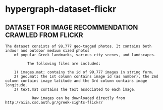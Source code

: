 # hypergraph-dataset-flickr

## **DATASET FOR IMAGE RECOMMENDATION CRAWLED FROM FLICKR**  
      
     
    The dataset consists of 99,777 geo-tagged photos. It contains both indoor and outdoor medium sized photos
		of popular Greek landmarks, various city scenes, and landscapes.

              The following files are included:

		1) images.mat: contains the id of 99,777 images in string form.
		2) geo.mat: the 1st column contains image id (as number), the 2nd column contains image latitude and the 3rd column contains image longitude.
		3) text.mat contains the text associated to each image.

                Raw images can be downloaded directly from http://aiia.csd.auth.gr/greek-sights-flickr/
